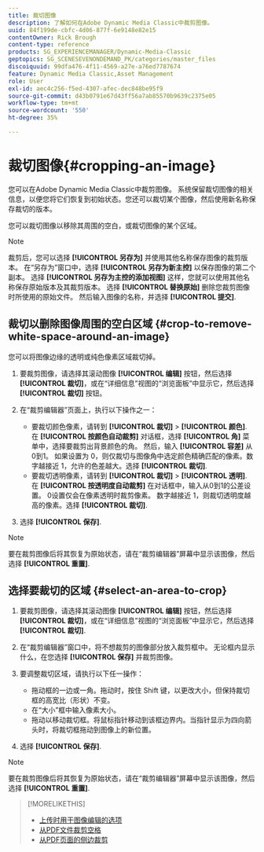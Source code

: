 ```yaml
---
title: 裁切图像
description: 了解如何在Adobe Dynamic Media Classic中裁剪图像。
uuid: 84f199de-cbfc-4d06-877f-6e9148e82e15
contentOwner: Rick Brough
content-type: reference
products: SG_EXPERIENCEMANAGER/Dynamic-Media-Classic
geptopics: SG_SCENESEVENONDEMAND_PK/categories/master_files
discoiquuid: 99dfa476-4f11-4569-a27e-a76ed7787674
feature: Dynamic Media Classic,Asset Management
role: User
exl-id: aec4c256-f5ed-4307-afec-dec848be95f9
source-git-commit: d43b0791e67d43ff56a7ab85570b9639c2375e05
workflow-type: tm+mt
source-wordcount: '550'
ht-degree: 35%

---
```


# 裁切图像{#cropping-an-image}

您可以在Adobe Dynamic Media Classic中裁剪图像。 系统保留裁切图像的相关信息，以便您将它们恢复到初始状态。您还可以裁切某个图像，然后使用新名称保存裁切的版本。

您可以裁切图像以移除其周围的空白，或裁切图像的某个区域。

>[!NOTE]
>
>裁剪后，您可以选择 **[!UICONTROL 另存为]** 并使用其他名称保存图像的裁剪版本。 在“另存为”窗口中，选择 **[!UICONTROL 另存为新主控]** 以保存图像的第二个副本。 选择 **[!UICONTROL 另存为主控的添加视图]** 这样，您就可以使用其他名称保存原始版本及其裁剪版本。 选择 **[!UICONTROL 替换原始]** 删除您裁剪图像时所使用的原始文件。 然后输入图像的名称，并选择 **[!UICONTROL 提交]**.

## 裁切以删除图像周围的空白区域 {#crop-to-remove-white-space-around-an-image}

您可以将图像边缘的透明或纯色像素区域裁切掉。

1. 要裁剪图像，请选择其滚动图像 **[!UICONTROL 编辑]** 按钮，然后选择 **[!UICONTROL 裁切]**，或在“详细信息”视图的“浏览面板”中显示它，然后选择 **[!UICONTROL 裁切]** 按钮。
1. 在“裁剪编辑器”页面上，执行以下操作之一：

   * 要裁切颜色像素，请转到 **[!UICONTROL 裁切]** > **[!UICONTROL 颜色]**. 在 **[!UICONTROL 按颜色自动裁剪]** 对话框，选择 **[!UICONTROL 角]** 菜单中，选择要裁剪出背景颜色的角。 然后，输入 **[!UICONTROL 容差]** 从0到1。 如果设置为 0，则仅裁切与图像角中选定颜色精确匹配的像素。数字越接近 1，允许的色差越大。选择 **[!UICONTROL 裁切]**.
   * 要裁切透明像素，请转到 **[!UICONTROL 裁切]** > **[!UICONTROL 透明]**. 在 **[!UICONTROL 按透明度自动裁剪]** 在对话框中，输入从0到1的公差设置。 0设置仅会在像素透明时裁剪像素。 数字越接近 1，则裁切透明度越高的像素。选择 **[!UICONTROL 裁切]**.

1. 选择 **[!UICONTROL 保存]**.

>[!NOTE]
>
>要在裁剪图像后将其恢复为原始状态，请在“裁剪编辑器”屏幕中显示该图像，然后选择 **[!UICONTROL 重置]**.

## 选择要裁切的区域 {#select-an-area-to-crop}

1. 要裁剪图像，请选择其滚动图像 **[!UICONTROL 编辑]** 按钮，然后选择 **[!UICONTROL 裁切]**，或在“详细信息”视图的“浏览面板”中显示它，然后选择 **[!UICONTROL 裁切]**.

1. 在“裁剪编辑器”窗口中，将不想裁剪的图像部分放入裁剪框中。 无论框内显示什么，在您选择 **[!UICONTROL 保存]** 并裁剪图像。
1. 要调整裁切区域，请执行以下任一操作：

   * 拖动框的一边或一角。拖动时，按住 Shift 键，以更改大小，但保持裁切框的高宽比（形状）不变。
   * 在“大小”框中输入像素大小。
   * 拖动以移动裁切框。将鼠标指针移动到该框边界内。当指针显示为四向箭头时，将裁切框拖动到图像上的新位置。

1. 选择 **[!UICONTROL 保存]**.

>[!NOTE]
>
>要在裁剪图像后将其恢复为原始状态，请在“裁剪编辑器”屏幕中显示该图像，然后选择 **[!UICONTROL 重置]**.

>[!MORELIKETHIS]
>
>* [上传时用于图像编辑的选项](image-editing-options-upload.md#image-editing-options-at-upload)
>* [从PDF文件裁剪空格](pdfs.md#cropping_white_space_from_a_pdf_file)
>* [从PDF页面的侧边裁剪](pdfs.md#cropping_from_the_sides_of_pdf_pages)


